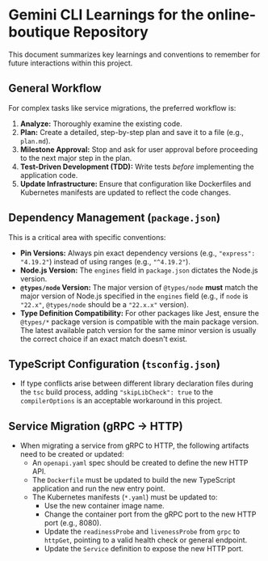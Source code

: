 # Gemini CLI Learnings for the online-boutique Repository

This document summarizes key learnings and conventions to remember for future interactions within this project.

## General Workflow

For complex tasks like service migrations, the preferred workflow is:
1.  **Analyze:** Thoroughly examine the existing code.
2.  **Plan:** Create a detailed, step-by-step plan and save it to a file (e.g., `plan.md`).
3.  **Milestone Approval:** Stop and ask for user approval before proceeding to the next major step in the plan.
4.  **Test-Driven Development (TDD):** Write tests *before* implementing the application code.
5.  **Update Infrastructure:** Ensure that configuration like Dockerfiles and Kubernetes manifests are updated to reflect the code changes.

## Dependency Management (`package.json`)

This is a critical area with specific conventions:

*   **Pin Versions:** Always pin exact dependency versions (e.g., `"express": "4.19.2"`) instead of using ranges (e.g., `"^4.19.2"`).
*   **Node.js Version:** The `engines` field in `package.json` dictates the Node.js version.
*   **`@types/node` Version:** The major version of `@types/node` **must** match the major version of Node.js specified in the `engines` field (e.g., if `node` is `"22.x"`, `@types/node` should be a `"22.x.x"` version).
*   **Type Definition Compatibility:** For other packages like Jest, ensure the `@types/*` package version is compatible with the main package version. The latest available patch version for the same minor version is usually the correct choice if an exact match doesn't exist.

## TypeScript Configuration (`tsconfig.json`)

*   If type conflicts arise between different library declaration files during the `tsc` build process, adding `"skipLibCheck": true` to the `compilerOptions` is an acceptable workaround in this project.

## Service Migration (gRPC -> HTTP)

*   When migrating a service from gRPC to HTTP, the following artifacts need to be created or updated:
    *   An `openapi.yaml` spec should be created to define the new HTTP API.
    *   The `Dockerfile` must be updated to build the new TypeScript application and run the new entry point.
    *   The Kubernetes manifests (`*.yaml`) must be updated to:
        *   Use the new container image name.
        *   Change the container port from the gRPC port to the new HTTP port (e.g., 8080).
        *   Update the `readinessProbe` and `livenessProbe` from `grpc` to `httpGet`, pointing to a valid health check or general endpoint.
        *   Update the `Service` definition to expose the new HTTP port.